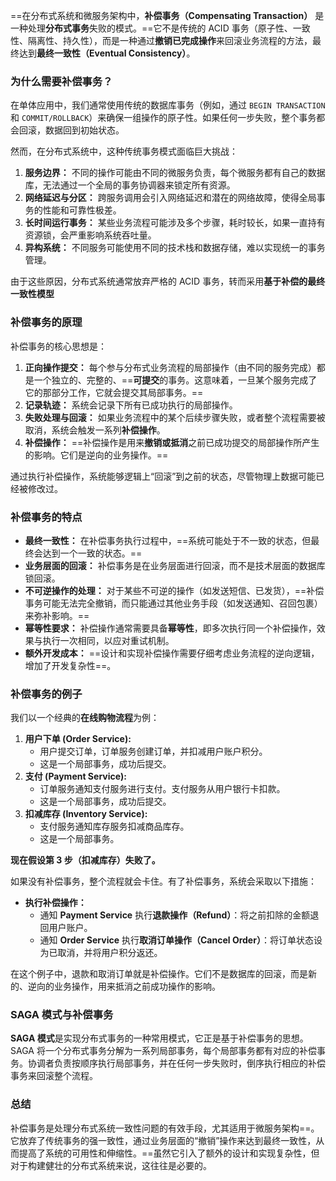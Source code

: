 ==在分布式系统和微服务架构中，**补偿事务（Compensating Transaction）** 是一种处理**分布式事务**失败的模式。==它不是传统的 ACID 事务（原子性、一致性、隔离性、持久性），而是一种通过**撤销已完成操作**来回滚业务流程的方法，最终达到**最终一致性（Eventual Consistency）**。

### 为什么需要补偿事务？

在单体应用中，我们通常使用传统的数据库事务（例如，通过 `BEGIN TRANSACTION` 和 `COMMIT/ROLLBACK`）来确保一组操作的原子性。如果任何一步失败，整个事务都会回滚，数据回到初始状态。

然而，在分布式系统中，这种传统事务模式面临巨大挑战：

1. **服务边界：** 不同的操作可能由不同的微服务负责，每个微服务都有自己的数据库，无法通过一个全局的事务协调器来锁定所有资源。
2. **网络延迟与分区：** 跨服务调用会引入网络延迟和潜在的网络故障，使得全局事务的性能和可靠性极差。
3. **长时间运行事务：** 某些业务流程可能涉及多个步骤，耗时较长，如果一直持有资源锁，会严重影响系统吞吐量。
4. **异构系统：** 不同服务可能使用不同的技术栈和数据存储，难以实现统一的事务管理。

由于这些原因，分布式系统通常放弃严格的 ACID 事务，转而采用**基于补偿的最终一致性模型**

### 补偿事务的原理

补偿事务的核心思想是：

1. **正向操作提交：** 每个参与分布式业务流程的局部操作（由不同的服务完成）都是一个独立的、完整的、==**可提交**的事务。这意味着，一旦某个服务完成了它的那部分工作，它就会提交其局部事务。==
2. **记录轨迹：** 系统会记录下所有已成功执行的局部操作。
3. **失败处理与回滚：** 如果业务流程中的某个后续步骤失败，或者整个流程需要被取消，系统会触发一系列**补偿操作**。
4. **补偿操作：** ==补偿操作是用来**撤销或抵消**之前已成功提交的局部操作所产生的影响。它们是逆向的业务操作。==

通过执行补偿操作，系统能够逻辑上“回滚”到之前的状态，尽管物理上数据可能已经被修改过。

### 补偿事务的特点

- **最终一致性：** 在补偿事务执行过程中，==系统可能处于不一致的状态，但最终会达到一个一致的状态。==
- **业务层面的回滚：** 补偿事务是在业务层面进行回滚，而不是技术层面的数据库锁回滚。
- **不可逆操作的处理：** 对于某些不可逆的操作（如发送短信、已发货），==补偿事务可能无法完全撤销，而只能通过其他业务手段（如发送通知、召回包裹）来弥补影响。==
- **幂等性要求：** 补偿操作通常需要具备**幂等性**，即多次执行同一个补偿操作，效果与执行一次相同，以应对重试机制。
- **额外开发成本：** ==设计和实现补偿操作需要仔细考虑业务流程的逆向逻辑，增加了开发复杂性==。

### 补偿事务的例子

我们以一个经典的**在线购物流程**为例：

1. **用户下单 (Order Service):**
    - 用户提交订单，订单服务创建订单，并扣减用户账户积分。
    - 这是一个局部事务，成功后提交。
2. **支付 (Payment Service):**
    - 订单服务通知支付服务进行支付。支付服务从用户银行卡扣款。
    - 这是一个局部事务，成功后提交。
3. **扣减库存 (Inventory Service):**
    - 支付服务通知库存服务扣减商品库存。
    - 这是一个局部事务。

**现在假设第 3 步（扣减库存）失败了。**

如果没有补偿事务，整个流程就会卡住。有了补偿事务，系统会采取以下措施：

- **执行补偿操作：**
    - 通知 **Payment Service** 执行**退款操作（Refund）**：将之前扣除的金额退回用户账户。
    - 通知 **Order Service** 执行**取消订单操作（Cancel Order）**：将订单状态设为已取消，并将用户积分返还。

在这个例子中，退款和取消订单就是补偿操作。它们不是数据库的回滚，而是新的、逆向的业务操作，用来抵消之前成功操作的影响。

### SAGA 模式与补偿事务

**SAGA 模式**是实现分布式事务的一种常用模式，它正是基于补偿事务的思想。SAGA 将一个分布式事务分解为一系列局部事务，每个局部事务都有对应的补偿事务。协调者负责按顺序执行局部事务，并在任何一步失败时，倒序执行相应的补偿事务来回滚整个流程。

### 总结

补偿事务是处理分布式系统一致性问题的有效手段，尤其适用于微服务架构==。它放弃了传统事务的强一致性，通过业务层面的“撤销”操作来达到最终一致性，从而提高了系统的可用性和伸缩性。==虽然它引入了额外的设计和实现复杂性，但对于构建健壮的分布式系统来说，这往往是必要的。